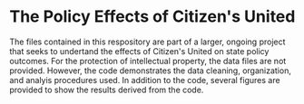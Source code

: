 # The Policy Effects of Citizen's United

The files contained in this respository are part of a larger, ongoing project that seeks to undertand the effects of Citizen's United on state policy outcomes. For the protection of intellectual property, the data files are not provided. However, the code demonstrates the data cleaning, organization, and analyis procedures used. In addition to the code, several figures are provided to show the results derived from the code.
